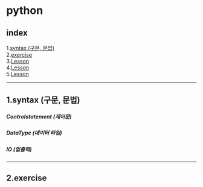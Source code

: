 # **python**
## index
  1.[syntax (구문, 문법)](1.syntax (구문, 문법))<br>
  2.[exercise](2.exercise)<br>
  3.[Lesson](Lesson)<br>
  4.[Lesson](Lesson)<br>
  5.[Lesson](Lesson)<br>

---
## 1.syntax (구문, 문법)

##### Controlstatement (제어문)<br>
##### DataType (데이터 타입)<br>
##### IO (입출력)<br>
---
## 2.exercise
